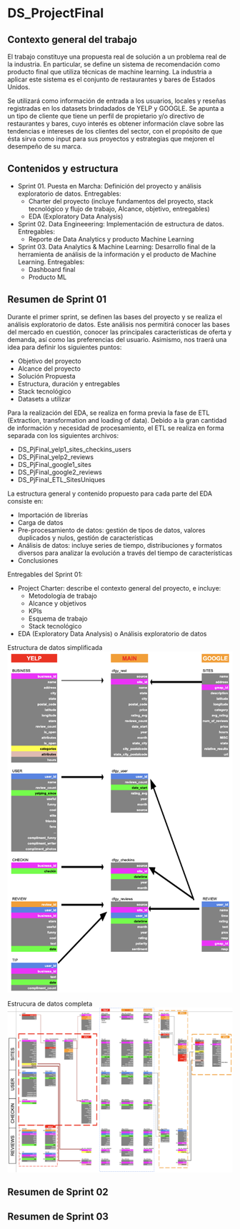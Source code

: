 # DS_ProjectFinal

##  Contexto general del trabajo

El trabajo constituye una propuesta real de solución a un problema real de la industria. En particular, se define un sistema de recomendación como producto final que utiliza técnicas de machine learning. La industria a aplicar este sistema es el conjunto de restaurantes y bares de Estados Unidos. 

Se utilizará como información de entrada a los usuarios, locales y reseñas registradas en los datasets brindadados de YELP y GOOGLE. Se apunta a un tipo de cliente que tiene un perfil de propietario y/o directivo de restaurantes y bares, cuyo interés es obtener información clave sobre las tendencias e intereses de los clientes del sector, con el propósito de que ésta sirva como input para sus proyectos y estrategias que mejoren el desempeño de su marca.

## Contenidos y estructura
* Sprint 01. Puesta en Marcha: Definición del proyecto y análisis exploratorio de datos. Entregables: 
    * Charter del proyecto (incluye fundamentos del proyecto, stack tecnológico y flujo de trabajo, Alcance, objetivo, entregables)
    * EDA (Exploratory Data Analysis)
* Sprint 02. Data Engineeering: Implementación de estructura de datos. Entregables: 
    * Reporte de Data Analytics y producto Machine Learning
* Sprint 03. Data Analytics & Machine Learning: Desarrollo final de la herramienta de análisis de la información y el producto de Machine Learning. Entregables:
    * Dashboard final
    * Producto ML

## Resumen de Sprint 01
Durante el primer sprint, se definen las bases del proyecto y se realiza el análisis exploratorio de datos. Este análisis nos permitirá conocer las bases del mercado en cuestión, conocer las principales características de oferta y demanda, así como las preferencias del usuario. Asimismo, nos traerá una idea para definir los siguientes puntos:

* Objetivo del proyecto
* Alcance del proyecto
* Solución Propuesta
* Estructura, duración y entregables
* Stack tecnológico
* Datasets a utilizar

Para la realización del EDA, se realiza en forma previa la fase de ETL (Extraction, transformation and loading of data). Debido a la gran cantidad de información y necesidad de procesamiento, el ETL se realiza en forma separada con los siguientes archivos:
* DS_PjFinal_yelp1_sites_checkins_users
* DS_PjFinal_yelp2_reviews
* DS_PjFinal_google1_sites
* DS_PjFinal_google2_reviews
* DS_PjFinal_ETL_SitesUniques
	
La estructura general y contenido propuesto para cada parte del EDA consiste en:
* Importación de librerías
* Carga de datos
* Pre-procesamiento de datos: gestión de tipos de datos, valores duplicados y nulos, gestión de características
* Análisis de datos: incluye series de tiempo, distribuciones y formatos diversos para analizar la evolución a través del tiempo de características
* Conclusiones

Entregables del Sprint 01:
* Project Charter: describe el contexto general del proyecto, e incluye:
    * Metodología de trabajo
    * Alcance y objetivos
    * KPIs
    * Esquema de trabajo
    * Stack tecnológico
* EDA (Exploratory Data Analysis) o Análisis exploratorio de datos

Estructura de datos simplificada
![Texto alternativo](DataStructureSimple.png)

Estrucura de datos completa
![Texto alternativo](DataStructureComplete.png)



## Resumen de Sprint 02

## Resumen de Sprint 03



